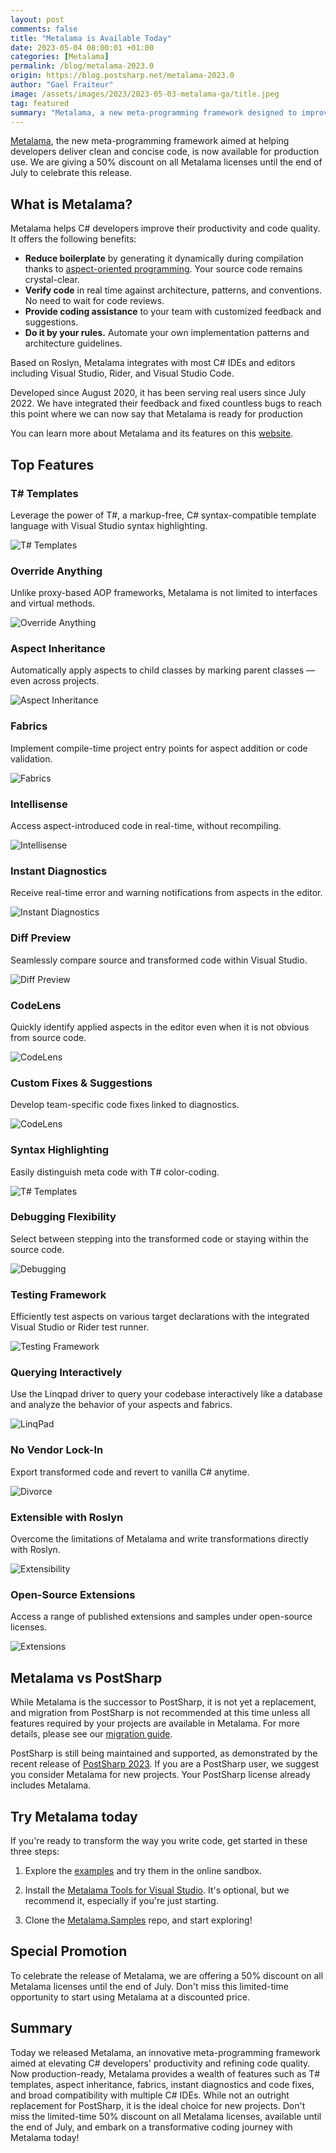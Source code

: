 ```yaml
---
layout: post 
comments: false
title: "Metalama is Available Today"
date: 2023-05-04 08:00:01 +01:00
categories: [Metalama]
permalink: /blog/metalama-2023.0
origin: https://blog.postsharp.net/metalama-2023.0
author: "Gael Fraiteur"
image: /assets/images/2023/2023-05-03-metalama-ga/title.jpeg
tag: featured
summary: "Metalama, a new meta-programming framework designed to improve C# developers' productivity and code quality, has been released and is now available for production use."
---
```


[Metalama](https://www.postsharp.net/metalama), the new meta-programming framework aimed at helping developers deliver clean and concise code, is now available for production use. We are giving a 50% discount on all Metalama licenses until the end of July to celebrate this release.

## What is Metalama?

Metalama helps C# developers improve their productivity and code quality. It offers the following benefits:

* **Reduce boilerplate** by generating it dynamically during compilation thanks to [aspect-oriented programming](https://www.postsharp.net/solutions/aspect-oriented-programming). Your source code remains crystal-clear.
* **Verify code** in real time against architecture, patterns, and conventions. No need to wait for code reviews.
* **Provide coding assistance** to your team with customized feedback and suggestions.
* **Do it by your rules.** Automate your own implementation patterns and architecture guidelines.

Based on Roslyn, Metalama integrates with most C# IDEs and editors including Visual Studio, Rider, and Visual Studio Code.

Developed since August 2020, it has been serving real users since July 2022. We have integrated their feedback and fixed countless bugs to reach this point where we can now say that Metalama is ready for production

You can learn more about Metalama and its features on this [website](https://www.postsharp.net/metalama).

## Top Features

### T# Templates

Leverage the power of T#, a markup-free, C# syntax-compatible template language with Visual Studio syntax highlighting.

![T# Templates](/assets/images/2023/2023-05-03-metalama-ga/template.png#width75)

### Override Anything

Unlike proxy-based AOP frameworks, Metalama is not limited to interfaces and virtual methods.

![Override Anything](/assets/images/2023/2023-05-03-metalama-ga/override-anything.svg#width75)

### Aspect Inheritance

Automatically apply aspects to child classes by marking parent classes — even across projects.

![Aspect Inheritance](/assets/images/2023/2023-05-03-metalama-ga/aspect-inheritance.svg#width75)

### Fabrics

Implement compile-time project entry points for aspect addition or code validation.

![Fabrics](/assets/images/2023/2023-05-03-metalama-ga/fabrics.svg#width75)

### Intellisense

Access aspect-introduced code in real-time, without recompiling.

![Intellisense](/assets/images/2023/2023-05-03-metalama-ga/intellisense.svg#width75)

### Instant Diagnostics

Receive real-time error and warning notifications from aspects in the editor.

![Instant Diagnostics](/assets/images/2023/2023-05-03-metalama-ga/diagnostic.svg#width75)

### Diff Preview

Seamlessly compare source and transformed code within Visual Studio.

![Diff Preview](/assets/images/2023/2023-05-03-metalama-ga/diff.svg#width75)

### CodeLens

Quickly identify applied aspects in the editor even when it is not obvious from source code.

![CodeLens](/assets/images/2023/2023-05-03-metalama-ga/codelens.svg#width75)

### Custom Fixes & Suggestions

Develop team-specific code fixes linked to diagnostics.

![CodeLens](/assets/images/2023/2023-05-03-metalama-ga/codefix.svg#width75)

### Syntax Highlighting

Easily distinguish meta code with T# color-coding.

![T# Templates](/assets/images/2023/2023-05-03-metalama-ga/template.png#width75)


### Debugging Flexibility

Select between stepping into the transformed code or staying within the source code.

![Debugging](/assets/images/2023/2023-05-03-metalama-ga/debugging.svg#width75)

### Testing Framework

Efficiently test aspects on various target declarations with the integrated Visual Studio or Rider test runner.

![Testing Framework](/assets/images/2023/2023-05-03-metalama-ga/testing.svg#width75)


### Querying Interactively

Use the Linqpad driver to query your codebase interactively like a database and analyze the behavior of your aspects and fabrics.

![LinqPad](/assets/images/2023/2023-05-03-metalama-ga/linqpad.svg#width75)


### No Vendor Lock-In

Export transformed code and revert to vanilla C# anytime.

![Divorce](/assets/images/2023/2023-05-03-metalama-ga/divorce.svg#width75)


### Extensible with Roslyn

Overcome the limitations of Metalama and write transformations directly with Roslyn.

![Extensibility](/assets/images/2023/2023-05-03-metalama-ga/sdk.svg#width75)


### Open-Source Extensions

Access a range of published extensions and samples under open-source licenses.

![Extensions](/assets/images/2023/2023-05-03-metalama-ga/extensions.svg#width75)

## Metalama vs PostSharp

While Metalama is the successor to PostSharp, it is not yet a replacement, and migration from PostSharp is not recommended at this time unless all features required by your projects are available in Metalama. For more details, please see our [migration guide](https://doc.metalama.net/conceptual/migration). 

PostSharp is still being maintained and supported, as demonstrated by the recent release of [PostSharp 2023](https://metalama.net/blog/postsharp-2023). If you are a PostSharp user, we suggest you consider Metalama for new projects. Your PostSharp license already includes Metalama.

## Try Metalama today

If you're ready to transform the way you write code, get started in these three steps:

1. Explore the [examples](https://doc.metalama.net/examples) and try them in the online sandbox.

2. Install the [Metalama Tools for Visual Studio](https://marketplace.visualstudio.com/items?itemName=PostSharpTechnologies.metalama). It's optional, but we recommend it, especially if you're just starting.
 
3. Clone the [Metalama.Samples](https://github.com/postsharp/Metalama.Samples) repo, and start exploring!

## Special Promotion

To celebrate the release of Metalama, we are offering a 50% discount on all Metalama licenses until the end of July. Don't miss this limited-time opportunity to start using Metalama at a discounted price.


## Summary

Today we released Metalama, an innovative meta-programming framework aimed at elevating C# developers' productivity and refining code quality. Now production-ready, Metalama provides a wealth of features such as T# templates, aspect inheritance, fabrics, instant diagnostics and code fixes, and broad compatibility with multiple C# IDEs. While not an outright replacement for PostSharp, it is the ideal choice for new projects. Don't miss the limited-time 50% discount on all Metalama licenses, available until the end of July, and embark on a transformative coding journey with Metalama today!
